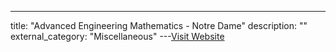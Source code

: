 ---
title: "Advanced Engineering Mathematics - Notre Dame"
description: ""
external_category: "Miscellaneous"
---[Visit Website](https://www.youtube.com/playlist?list=PLd-PuDzW85Ae4pzlylMLzq_a-RHPx8ryA)

